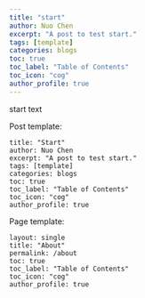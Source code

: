 ```yaml
---
title: "start"
author: Nuo Chen
excerpt: "A post to test start."
tags: [template]
categories: blogs
toc: true
toc_label: "Table of Contents"
toc_icon: "cog"
author_profile: true
---
```


start text

Post template:

```
title: "Start"
author: Nuo Chen
excerpt: "A post to test start."
tags: [template]
categories: blogs
toc: true
toc_label: "Table of Contents"
toc_icon: "cog"
author_profile: true
```

Page template:

```
layout: single
title: "About"
permalink: /about
toc: true
toc_label: "Table of Contents"
toc_icon: "cog"
author_profile: true
```
